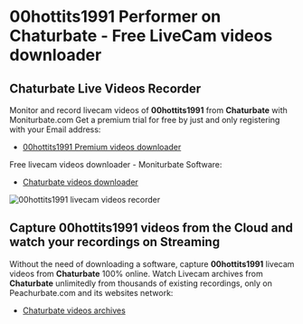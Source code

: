 # 00hottits1991 Performer on Chaturbate - Free LiveCam videos downloader

## Chaturbate Live Videos Recorder

Monitor and record livecam videos of **00hottits1991** from **Chaturbate** with Moniturbate.com
Get a premium trial for free by just and only registering with your Email address:
* [00hottits1991 Premium videos downloader](https://moniturbate.com/request-demo-licence-key.html)

Free livecam videos downloader - Moniturbate Software:
* [Chaturbate videos downloader](https://moniturbate.com/moniturbate-download-software.html)

![00hottits1991 livecam videos recorder](https://peachurnet.com/templates/moniturbate-software.png)


## Capture 00hottits1991 videos from the Cloud and watch your recordings on Streaming

Without the need of downloading a software, capture **00hottits1991** livecam videos from **Chaturbate** 100% online.
Watch Livecam archives from **Chaturbate** unlimitedly from thousands of existing recordings, only on Peachurbate.com and its websites network:
* [Chaturbate videos archives](https://peachurnet.com/)